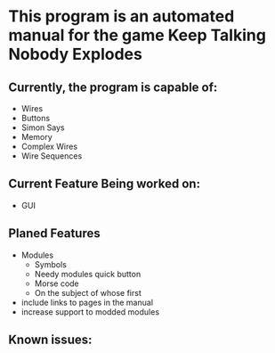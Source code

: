 # This program is an automated manual for the game Keep Talking Nobody Explodes

## Currently, the program is capable of:
* Wires
* Buttons
* Simon Says
* Memory
* Complex Wires
* Wire Sequences

## Current Feature Being worked on:
* GUI


## Planed Features

* Modules
    * Symbols
    * Needy modules quick button
    * Morse code
    * On the subject of whose first
* include links to pages in the manual
* increase support to modded modules


## Known issues:

